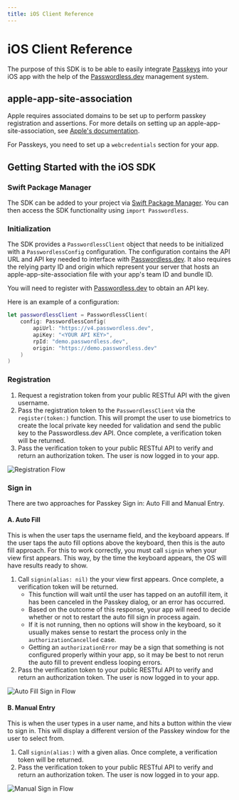 ```yaml
---
title: iOS Client Reference
---
```


# iOS Client Reference

The purpose of this SDK is to be able to easily integrate [Passkeys](https://developer.apple.com/passkeys/) into your iOS app with the help of the [Passwordless.dev](https://bitwarden.com/products/passwordless/) management system.

## apple-app-site-association

Apple requires associated domains to be set up to perform passkey registration and assertions. For more details on setting up an apple-app-site-association, see [Apple's documentation](https://developer.apple.com/documentation/Xcode/supporting-associated-domains).

For Passkeys, you need to set up a `webcredentials` section for your app.

## Getting Started with the iOS SDK

### Swift Package Manager

The SDK can be added to your project via [Swift Package Manager](https://www.swift.org/package-manager/). You can then access the SDK functionality using `import Passwordless`.

### Initialization

The SDK provides a `PasswordlessClient` object that needs to be initialized with a `PasswordlessConfig` configuration. The configuration contains the API URL and API key needed to interface with [Passwordless.dev](https://bitwarden.com/products/passwordless/). It also requires the relying party ID and origin which represent your server that hosts an apple-app-site-association file with your app's team ID and bundle ID.

You will need to register with [Passwordless.dev](https://bitwarden.com/products/passwordless/) to obtain an API key.

Here is an example of a configuration:

```swift
let passwordlessClient = PasswordlessClient(
    config: PasswordlessConfig(
        apiUrl: "https://v4.passwordless.dev",
        apiKey: "<YOUR API KEY>",
        rpId: "demo.passwordless.dev",
        origin: "https://demo.passwordless.dev"
    )
)
```

### Registration

1. Request a registration token from your public RESTful API with the given username.
2. Pass the registration token to the `PasswordlessClient` via the `register(token:)` function. This will prompt the user to use biometrics to create the local private key needed for validation and send the public key to the Passwordless.dev API. Once complete, a verification token will be returned.
3. Pass the verification token to your public RESTful API to verify and return an authorization token. The user is now logged in to your app.

![Registration Flow](./ios/Registration.gif)

### Sign in

There are two approaches for Passkey Sign in: Auto Fill and Manual Entry.

#### A. Auto Fill

This is when the user taps the username field, and the keyboard appears. If the user taps the auto fill options above the keyboard, then this is the auto fill approach. For this to work correctly, you must call `signin` when your view first appears. This way, by the time the keyboard appears, the OS will have results ready to show.

1. Call `signin(alias: nil)` the your view first appears. Once complete, a verification token will be returned.
   - This function will wait until the user has tapped on an autofill item, it has been canceled in the Passkey dialog, or an error has occurred.
   - Based on the outcome of this response, your app will need to decide whether or not to restart the auto fill sign in process again.
   - If it is not running, then no options will show in the keyboard, so it usually makes sense to restart the process only in the `authorizationCancelled` case.
   - Getting an `authorizationError` may be a sign that something is not configured properly within your app, so it may be best to not rerun the auto fill to prevent endless looping errors.
2. Pass the verification token to your public RESTful API to verify and return an authorization token. The user is now logged in to your app.

![Auto Fill Sign in Flow](./ios/SignInAutoFill.gif)

#### B. Manual Entry

This is when the user types in a user name, and hits a button within the view to sign in. This will display a different version of the Passkey window for the user to select from.

1. Call `signin(alias:)` with a given alias. Once complete, a verification token will be returned.
2. Pass the verification token to your public RESTful API to verify and return an authorization token. The user is now logged in to your app.

![Manual Sign in Flow](./ios/SignInManual.gif)
